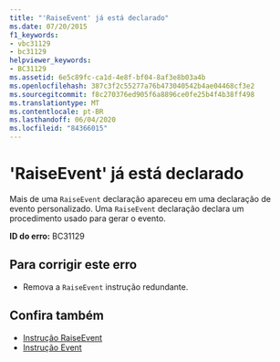 ```yaml
---
title: "'RaiseEvent' já está declarado"
ms.date: 07/20/2015
f1_keywords:
- vbc31129
- bc31129
helpviewer_keywords:
- BC31129
ms.assetid: 6e5c89fc-ca1d-4e8f-bf04-8af3e8b03a4b
ms.openlocfilehash: 387c3f2c55277a76b473040542b4ae04468cf3e2
ms.sourcegitcommit: f8c270376ed905f6a8896ce0fe25b4f4b38ff498
ms.translationtype: MT
ms.contentlocale: pt-BR
ms.lasthandoff: 06/04/2020
ms.locfileid: "84366015"
---
```

# <a name="raiseevent-is-already-declared"></a>'RaiseEvent' já está declarado
Mais de uma `RaiseEvent` declaração apareceu em uma declaração de evento personalizado. Uma `RaiseEvent` declaração declara um procedimento usado para gerar o evento.  
  
 **ID do erro:** BC31129  
  
## <a name="to-correct-this-error"></a>Para corrigir este erro  
  
- Remova a `RaiseEvent` instrução redundante.  
  
## <a name="see-also"></a>Confira também

- [Instrução RaiseEvent](../language-reference/statements/raiseevent-statement.md)
- [Instrução Event](../language-reference/statements/event-statement.md)
